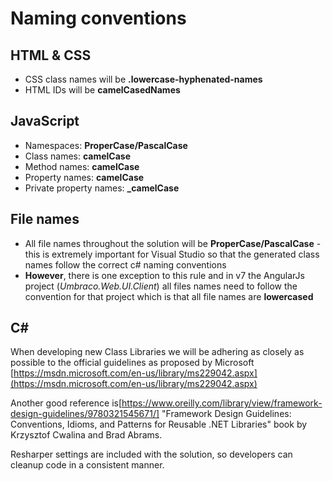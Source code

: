 # Naming conventions

## HTML & CSS
* CSS class names will be **.lowercase-hyphenated-names**
* HTML IDs will be **camelCasedNames**

## JavaScript
* Namespaces: **ProperCase/PascalCase**
* Class names: **camelCase**
* Method names: **camelCase**
* Property names: **camelCase**
* Private property names: **_camelCase**

## File names

* All file names throughout the solution will be **ProperCase/PascalCase** - this is extremely important for Visual Studio so that the generated class names follow the correct c# naming conventions
* **However**, there is one exception to this rule and in v7 the AngularJs project (*Umbraco.Web.UI.Client*) all files names need to follow the convention for that project which is that all file names are **lowercased**  

## C&#35;
When developing new Class Libraries we will be adhering as closely as possible to the official guidelines as proposed by Microsoft [https://msdn.microsoft.com/en-us/library/ms229042.aspx](https://msdn.microsoft.com/en-us/library/ms229042.aspx)

Another good reference is[https://www.oreilly.com/library/view/framework-design-guidelines/9780321545671/] "Framework Design Guidelines: Conventions, Idioms, and Patterns for Reusable .NET Libraries" book by Krzysztof Cwalina and Brad Abrams.

Resharper settings are included with the solution, so developers can cleanup code in a consistent manner.
